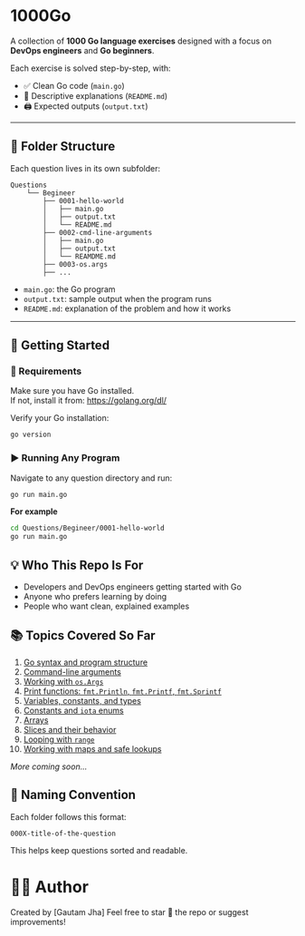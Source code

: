 # 1000Go

A collection of **1000 Go language exercises** designed with a focus on **DevOps engineers** and **Go beginners**.

Each exercise is solved step-by-step, with:

- ✅ Clean Go code (`main.go`)
- 📄 Descriptive explanations (`README.md`)
- 🖨️ Expected outputs (`output.txt`)

---

## 📁 Folder Structure

Each question lives in its own subfolder:

```text
Questions
    └── Begineer
        ├── 0001-hello-world
        │   ├── main.go
        │   ├── output.txt
        │   └── README.md
        ├── 0002-cmd-line-arguments
        │   ├── main.go
        │   ├── output.txt
        │   └── REAMDME.md
        ├── 0003-os.args
        ├── ...
```


- `main.go`: the Go program
- `output.txt`: sample output when the program runs
- `README.md`: explanation of the problem and how it works

---

## 🚀 Getting Started

### 🔧 Requirements

Make sure you have Go installed.  
If not, install it from: https://golang.org/dl/

Verify your Go installation:

```bash
go version
```

### ▶️ Running Any Program

Navigate to any question directory and run:
```bash 
go run main.go
```
**For example**
```bash
cd Questions/Begineer/0001-hello-world
go run main.go
```

## 💡 Who This Repo Is For

- Developers and DevOps engineers getting started with Go
- Anyone who prefers learning by doing
- People who want clean, explained examples

## 📚 Topics Covered So Far
1. [Go syntax and program structure](./Questions/Begineer/0001-hello-world)
2. [Command-line arguments](./Questions/Begineer/0002-cmd-line-arguments)
3. [Working with `os.Args`](./Questions/Begineer/0003-os.args)
4. [Print functions: `fmt.Println`, `fmt.Printf`, `fmt.Sprintf`](./Questions/Begineer/0004-demonstrate-print-statements)
5. [Variables, constants, and types](./Questions/Begineer/0005-Variables-and-types)
6. [Constants and `iota` enums](./Questions/Begineer/0006-Constants-and-iota)
7. [Arrays](./Questions/Begineer/0007-print-array)
8. [Slices and their behavior](./Questions/Begineer/0008-slices-and-functions)
9. [Looping with `range`](./Questions/Begineer/0009-for-and-range)
10. [Working with maps and safe lookups](./Questions/Begineer/0010-check-for-missing-key-in-map)

_More coming soon..._

## 🧭 Naming Convention

Each folder follows this format:
```text
000X-title-of-the-question
```
This helps keep questions sorted and readable.

# 👨‍💻 Author

Created by [Gautam Jha]
Feel free to star 🌟 the repo or suggest improvements!